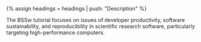 {% assign headings = headings | push: "Description" %}

The BSSw tutorial focuses on issues of developer productivity, software sustainability, and reproducibility in scientific research software, particularly targeting high-performance computers.
